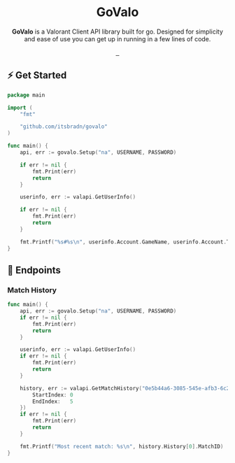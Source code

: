 <p align="center">
	<h1 align="center">GoValo</h1>
	<p align="center">
		<b>GoValo</b> is a Valorant Client API library built for go. Designed for simplicity and ease of use you can get up in running in a few lines of code.
	</p>
</p>

<p align="center">
	<a aria-label="Package License" href="https://pkg.go.dev/github.com/itsbradn/govalo">
		<img alt="" src="https://img.shields.io/github/license/itsbradn/govalo?style=for-the-badge&labelColor=000000">
	</a>
	<a aria-label="Package Version" href="https://pkg.go.dev/github.com/itsbradn/govalo">
		<img alt="" src="https://img.shields.io/github/v/release/itsbradn/govalo?style=for-the-badge&labelColor=000000">
	</a>
	<a aria-label="Valorant API Coverage" href="https://pkg.go.dev/github.com/itsbradn/govalo">
		<img alt="" src="https://img.shields.io/badge/COVERAGE-6%2F31%20Endpoints-purple?style=for-the-badge&labelColor=%23000000">
	</a>
</p>

## ⚡️ Get Started

```go
package main

import (
	"fmt"

	"github.com/itsbradn/govalo"
)

func main() {
	api, err := govalo.Setup("na", USERNAME, PASSWORD)

	if err != nil {
		fmt.Print(err)
		return
	}

	userinfo, err := valapi.GetUserInfo()

	if err != nil {
		fmt.Print(err)
		return
	}

	fmt.Printf("%s#%s\n", userinfo.Account.GameName, userinfo.Account.TagLine)
}
```

## 🎯 Endpoints

### Match History

```go
func main() {
	api, err := govalo.Setup("na", USERNAME, PASSWORD)
	if err != nil {
		fmt.Print(err)
		return
	}

	userinfo, err := valapi.GetUserInfo()
	if err != nil {
		fmt.Print(err)
		return
	}

	history, err := valapi.GetMatchHistory("0e5b44a6-3085-545e-afb3-6c296e2c494e", &govalo.MatchHistoryOptions{
		StartIndex: 0
		EndIndex:   5
	})
	if err != nil {
		fmt.Print(err)
		return
	}

	fmt.Printf("Most recent match: %s\n", history.History[0].MatchID)
}
```
